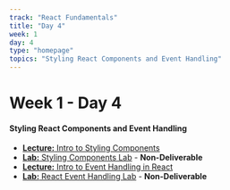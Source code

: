 ```yaml
---
track: "React Fundamentals"
title: "Day 4"
week: 1
day: 4
type: "homepage"
topics: "Styling React Components and Event Handling"
---
```



# Week 1 - Day 4

#### Styling React Components and Event Handling


- [**Lecture:** Intro to Styling Components](/react-fundamentals/week-1/day-4/lecture-materials/intro-to-styling-components/)
- [**Lab:** Styling Components Lab](/react-fundamentals/week-1/day-4/labs/styling-components-lab/) - **Non-Deliverable**
- [**Lecture:** Intro to Event Handling in React](/react-fundamentals/week-1/day-4/lecture-materials/event-handling-in-react/)
- [**Lab:** React Event Handling Lab](/react-fundamentals/week-1/day-4/labs/react-event-handling-and-program-logic-lab) - **Non-Deliverable**
